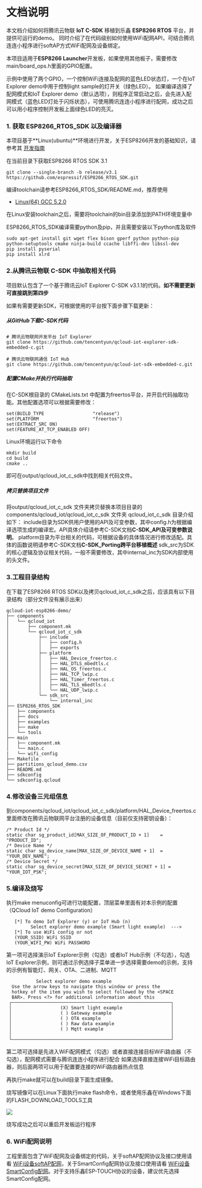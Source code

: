 # 文档说明
本文档介绍如何将腾讯云物联 **IoT C-SDK** 移植到乐鑫 **ESP8266 RTOS** 平台，并提供可运行的demo。
同时介绍了在代码级别如何使用WiFi配网API，可结合腾讯连连小程序进行softAP方式WiFi配网及设备绑定。

本项目适用于**ESP8266 Launcher**开发板，如果使用其他板子，需要修改main/board_ops.h里面的GPIO配置。

示例中使用了两个GPIO，一个控制WiFi连接及配网的蓝色LED状态灯，一个在IoT Explorer demo中用于控制light sample的灯开关（绿色LED）。
如果编译选择了配网模式和IoT Explorer demo（默认选项），则程序正常启动之后，会先进入配网模式（蓝色LED灯处于闪烁状态），可使用腾讯连连小程序进行配网，成功之后可以用小程序控制开发板上面绿色LED的亮灭。

### 1. 获取 ESP8266_RTOS_SDK 以及编译器
本项目基于**Linux(ubuntu)**环境进行开发，关于ESP8266开发的基础知识，请参考其 [开发指南](https://docs.espressif.com/projects/esp-idf/zh_CN/latest/esp32/get-started/linux-setup.html)

在当前目录下获取ESP8266 RTOS SDK 3.1
```
git clone --single-branch -b release/v3.1 https://github.com/espressif/ESP8266_RTOS_SDK.git
```

编译toolchain请参考ESP8266_RTOS_SDK/README.md，推荐使用
* [Linux(64) GCC 5.2.0](https://dl.espressif.com/dl/xtensa-lx106-elf-linux64-1.22.0-92-g8facf4c-5.2.0.tar.gz)

在Linux安装toolchain之后，需要将toolchain的bin目录添加到PATH环境变量中

ESP8266_RTOS_SDK编译需要python及pip，并且需要安装以下python库及软件
```
sudo apt-get install git wget flex bison gperf python python-pip python-setuptools cmake ninja-build ccache libffi-dev libssl-dev
pip install pyserial
pip install xlrd
```

### 2.从腾讯云物联 C-SDK 中抽取相关代码
项目默认包含了一个基于腾讯云IoT Explorer C-SDK v3.1.1的代码。**如不需要更新可直接跳到第四步**

如果有需要更新SDK，可根据使用的平台按下面步骤下载更新：
##### 从GitHub下载C-SDK代码
```
# 腾讯云物联网开发平台 IoT Explorer
git clone https://github.com/tencentyun/qcloud-iot-explorer-sdk-embedded-c.git

# 腾讯云物联网通信 IoT Hub
git clone https://github.com/tencentyun/qcloud-iot-sdk-embedded-c.git
```
##### 配置CMake并执行代码抽取
在C-SDK根目录的 CMakeLists.txt 中配置为freertos平台，并开启代码抽取功能。其他配置选项可以根据需要修改：
```
set(BUILD_TYPE                  "release")
set(PLATFORM 	                "freertos")
set(EXTRACT_SRC ON)
set(FEATURE_AT_TCP_ENABLED OFF)
```
Linux环境运行以下命令
```
mkdir build
cd build
cmake ..
```
即可在output/qcloud_iot_c_sdk中找到相关代码文件。

##### 拷贝替换项目文件
将output/qcloud_iot_c_sdk 文件夹拷贝替换本项目目录的components/qcloud_iot/qcloud_iot_c_sdk 文件夹
qcloud_iot_c_sdk 目录介绍如下：
include目录为SDK供用户使用的API及可变参数，其中config.h为根据编译选项生成的编译宏。API具体介绍请参考C-SDK文档**C-SDK_API及可变参数说明**。
platform目录为平台相关的代码，可根据设备的具体情况进行修改适配。具体的函数说明请参考C-SDK文档**C-SDK_Porting跨平台移植概述**
sdk_src为SDK的核心逻辑及协议相关代码，一般不需要修改，其中internal_inc为SDK内部使用的头文件。

### 3.工程目录结构
在下载了ESP8266 RTOS SDK以及拷贝qcloud_iot_c_sdk之后，应该具有以下目录结构（部分文件没有展示出来）
```
qcloud-iot-esp8266-demo/
├── components
│   └── qcloud_iot
│       ├── component.mk
│       └── qcloud_iot_c_sdk
│           ├── include
│           │   ├── config.h
│           │   ├── exports
│           ├── platform
│           │   ├── HAL_Device_freertos.c
│           │   ├── HAL_DTLS_mbedtls.c
│           │   ├── HAL_OS_freertos.c
│           │   ├── HAL_TCP_lwip.c
│           │   ├── HAL_Timer_freertos.c
│           │   ├── HAL_TLS_mbedtls.c
│           │   └── HAL_UDP_lwip.c
│           └── sdk_src
│               └── internal_inc
├── ESP8266_RTOS_SDK
│   ├── components
│   ├── docs
│   ├── examples
│   ├── make
│   └── tools
├── main
│   ├── component.mk
│   └── main.c
|   └── wifi_config
├── Makefile
├── partitions_qcloud_demo.csv
├── README.md
├── sdkconfig
└── sdkconfig.qcloud
```

### 4.修改设备三元组信息
到components/qcloud_iot/qcloud_iot_c_sdk/platform/HAL_Device_freertos.c里面修改在腾讯云物联网平台注册的设备信息（目前仅支持密钥设备）：

```
/* Product Id */
static char sg_product_id[MAX_SIZE_OF_PRODUCT_ID + 1]    = "PRODUCT_ID";
/* Device Name */
static char sg_device_name[MAX_SIZE_OF_DEVICE_NAME + 1]  = "YOUR_DEV_NAME";
/* Device Secret */
static char sg_device_secret[MAX_SIZE_OF_DEVICE_SECRET + 1] = "YOUR_IOT_PSK";
```

### 5.编译及烧写
执行make menuconfig可进行功能配置，顶层菜单里面有对本示例的配置（QCloud IoT demo Configuration）
```
   [*] To demo IoT Explorer (y) or IoT Hub (n)                                       
         Select explorer demo example (Smart light example)  --->                      
   [*] To use WiFi config or not                                          
   (YOUR_SSID) WiFi SSID                                                             
   (YOUR_WIFI_PW) WiFi PASSWORD   
```

第一项可选择演示IoT Explorer示例（勾选）或者IoT Hub示例（不勾选），勾选IoT Explorer示例，则可通过示例选择子菜单进一步选择需要demo的示例，支持的示例有智能灯、网关、OTA、二进制、MQTT

```
		   Select explorer demo example 
  Use the arrow keys to navigate this window or press the      
  hotkey of the item you wish to select followed by the <SPACE 
  BAR>. Press <?> for additional information about this        
 ┌───────────────────────────────────────────────────────────┐ 
 │                  (X) Smart light example                  │ 
 │                  ( ) Gateway example                      │ 
 │                  ( ) OTA example                          │ 
 │                  ( ) Raw data example                     │ 
 │                  ( ) Mqtt example                         │ 
 │                                                           │ 
 └───────────────────────────────────────────────────────────┘ 
```

第二项可选择是先进入WiFi配网模式（勾选）或者直接连接目标WiFi路由器（不勾选），配网模式需要与腾讯连连小程序进行配合
如果选择直接连接WiFi目标路由器，则后面两项可以用于配置要连接的WiFi路由器热点信息

再执行make就可以在build目录下面生成镜像。

烧写镜像可以在Linux下面执行make flash命令，或者使用乐鑫在Windows下面的FLASH_DOWNLOAD_TOOLS工具

![](https://main.qcloudimg.com/raw/1aa4edc684b35208ff78fc0266c5f1c2.png)

烧写成功之后可以重启开发板运行程序

### 6. WiFi配网说明
工程里面包含了WiFi配网及设备绑定的代码，关于softAP配网协议及接口使用请看 [WiFi设备softAP配网](https://github.com/tencentyun/qcloud-iot-esp-wifi/blob/master/docs/WiFi%E8%AE%BE%E5%A4%87softAP%E9%85%8D%E7%BD%91v2.0.md)，关于SmartConfig配网协议及接口使用请看 [WiFi设备SmartConfig配网](https://github.com/tencentyun/qcloud-iot-esp-wifi/blob/master/docs/WiFi%E8%AE%BE%E5%A4%87SmartConfig%E9%85%8D%E7%BD%91.md)。对于支持乐鑫ESP-TOUCH协议的设备，建议优先选择SmartConfig配网。
